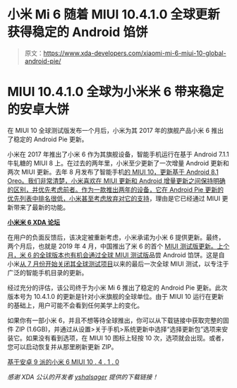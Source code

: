 # 小米 Mi 6 随着 MIUI 10.4.1.0 全球更新获得稳定的 Android 馅饼

> 原文：<https://www.xda-developers.com/xiaomi-mi-6-miui-10-global-android-pie/>

# MIUI 10.4.1.0 全球为小米米 6 带来稳定的安卓大饼

在 MIUI 10 全球测试版发布一个月后，小米为其 2017 年的旗舰产品小米 6 推出了稳定的 Android Pie 更新。

小米在 2017 年推出了小米 6 作为其旗舰设备，智能手机运行在基于 Android 7.1.1 牛轧糖的 MIUI 8 上。在过去的两年里，小米至少更新了一次增量 Android 更新和两次 MIUI 更新。去年 8 月发布了智能手机[的 MIUI 10，更新基于 Android 8.1 Oreo。我们非常清楚，小米喜欢在 MIUI 更新和 Android 增量更新之间保持明确的区别，并优先考虑前者。作为一款推出两年的设备，它在 Android Pie 更新的优先列表中排名很低，小米甚至](https://www.xda-developers.com/xiaomi-mi-6-stable-miui-10-android-oreo/)[考虑放弃对它的支持](https://www.xda-developers.com/xiaomi-mi-6-not-get-official-android-pie-update/)，理由是它已经通过 MIUI 更新带来了最新的功能。

**[小米米 6 XDA 论坛](https://forum.xda-developers.com/mi-6)**

在用户的负面反馈后，该决定被重新考虑，小米承诺为小米 6 提供更新。最终，两个月后，也就是 2019 年 4 月，中国推出了米 6 的首个 [MIUI 测试版更新。上个月，米 6 的全球版本也有机会通过](https://www.xda-developers.com/xiaomi-mi-6-first-android-pie-beta/)[全球 MIUI 测试版](https://www.xda-developers.com/xiaomi-poco-f1-android-q-mi-6-redmi-6a-pie-update-testers/)品尝 Android 馅饼。这是自小米[从 7 月份开始关闭其全球测试项目](https://www.xda-developers.com/xiaomi-ending-miui-global-beta-all-smartphones-july/)以来的最后一次全球 MIUI 测试，以专注于广泛的智能手机目录的更新。

经过充分的评估，该公司终于为小米 Mi 6 推出了稳定的 Android Pie 更新。此次版本号为 10.4.1.0 的更新是针对小米旗舰的全球单位。由于 MIUI 10 运行在更新的基础上，用户可能不会看到任何美学上的变化。

如果你有一部小米 6，并且不想等待全球推出，你可以从下载链接中获取完整的固件 ZIP (1.6GB)，并通过从设置>关于手机>系统更新中选择“选择更新包”选项来安装它。如果没有看到选项，在 MIUI 10 图标上轻按 10 次，选项就会出现。或者，您可以启动恢复并从那里刷新更新 ZIP。

[基于安卓 9 派的小米 6 MIUI 10 . 4 . 1 . 0](http://bigota.d.miui.com/V10.4.1.0.PCAMIXM/miui_MI6Global_V10.4.1.0.PCAMIXM_38edd1584c_9.0.zip)

*感谢 XDA 公认的开发者 [yshalsager](https://forum.xda-developers.com/member.php?u=6084385) 提供的下载链接！*